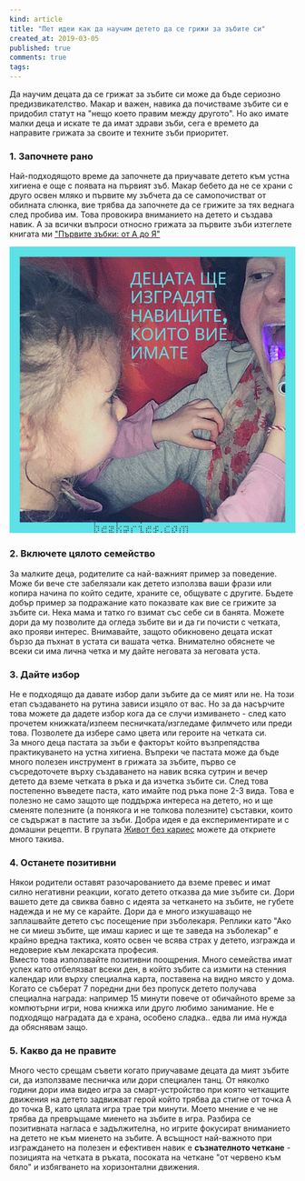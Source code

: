 ```yaml
---
kind: article
title: "Пет идеи как да научим детето да се грижи за зъбите си"
created_at: 2019-03-05
published: true
comments: true
tags:
--- 
```

Да научим децата да се грижат за зъбите си може да бъде сериозно предизвикателство. Макар и важен, навика да почистваме зъбите си е придобил статут на "нещо което правим между другото". Но ако имате малки деца и искате те да имат здрави зъби, сега е времето да направите грижата за своите и техните зъби приоритет.

### 1. Започнете рано
Най-подходящото време да започнете да приучавате детето към устна хигиена е още с появата на първият зъб. Макар бебето да не се храни с друго освен мляко и първите му зъбчета да се самопочистват от обилната слюнка, вие трябва да започнете да се грижите за тях веднага след пробива им. Това провокира вниманието на детето и създава навик. А за всички въпроси относно грижата за първите зъби изтеглете книгата ми ["Първите зъбки: от А до Я"](https://bezkaries.com/books/)

![как да научим детето да се грижи за зъбите си](/images/posts/teethcleaningroutineforkids.jpg)

<!-- more -->

### 2. Включете цялото семейство

За малките деца, родителите са най-важният пример за поведение. Може би вече сте забелязали как детето използва ваши фрази или копира начина по който седите, храните се, общувате с другите. Бъдете добър пример за подражание като показвате как вие се грижите за зъбите си. Нека мама и татко го взимат със себе си в банята. Можете дори да му позволите да огледа зъбите ви и да ги почисти с четката, ако прояви интерес. Внимавайте, защото обикновено децата искат бързо да пъхнат в устата си вашата четка. Внимателно обяснете че всеки си има лична четка и му дайте неговата за неговата уста.


### 3. Дайте избор 

Не е подходящо да давате избор дали зъбите да се мият или не. На този етап създаването на рутина зависи изцяло от вас. Но за да насърчите това можете да дадете избор кога да се случи измиването - след като прочетем книжката/изпеем песничката/изгледаме филмчето или преди това. Позволете да избере само цвета или героите на четката си.<br />
За много деца пастата за зъби е факторът който възпрепядства практикуването на устна хигиена. Въпреки че пастата може да бъде много полезен инструмент в грижата за зъбите, първо се съсредоточете върху създаването на навик всяка сутрин и вечер детето да вземе четката в ръка и да изчетка зъбите си. След това постепенно въведете паста, като имайте под ръка поне 2-3 вида. Това е полезно не само защото ще поддържа интереса на детето, но и ще сменяте полезните (а понякога и не толкова полезните) съставки, които се съдържат в пастите за зъби. Добра идея е да експериментирате и с домашни рецепти. В групата [Живот без кариес](https://www.facebook.com/groups/304559753355093/?ref=group_header) можете да откриете много такива.

### 4. Останете позитивни

Някои родители оставят разочарованието да вземе превес и имат силно негативни реакции, когато детето отказва да мие зъбите си. Дори вашето дете да свиква бавно с идеята за четкането на зъбите, не губете надежда и не му се карайте. Дори да е много изкушаващо не заплашвайте детето със посещение при зъболекаря. Реплики като "Ако не си миеш зъбите, ще имаш кариес и ще те заведа на зъболекар" е крайно вредна тактика, която освен че всява страх у детето, изгражда и недоверие към лекарската професия.<br />
Вместо това използвайте позитивни поощрения. Много семейства имат успех като отбелязват всеки ден, в който зъбите са измити на стенния календар или върху специална карта, поставена на видно място у дома. Когато се съберат 7 поредни дни без пропуск детето получава специална награда: например 15 минути повече от обичайното време за компютърни игри, нова книжка или друго любимо занимание. Не е подходящо наградата да е храна, особено сладка.. едва ли има нужда да обяснявам защо.


### 5. Какво да не правите
Много често срещам съвети когато приучаваме децата да мият зъбите си, да използваме песничка или дори специален танц. От няколко години дори има видео игра за смарт-устройство при която четкащите движения на детето задвижват герой който трябва да стигне от точка А до точка В, като цялата игра трае три минути. Моето мнение е че не трябва да превръщаме миенето на зъбите в игра. Разбира се позитивната нагласа е задължителна, но игрите фокусират вниманието на детето не към миенето на зъбите. А всъщност най-важното при изграждането на полезен и ефективен навик е **съзнателното четкане** - позицията на четката в ръката, посоката на четкане "от червено към бяло" и избягването на хоризонтални движения.






